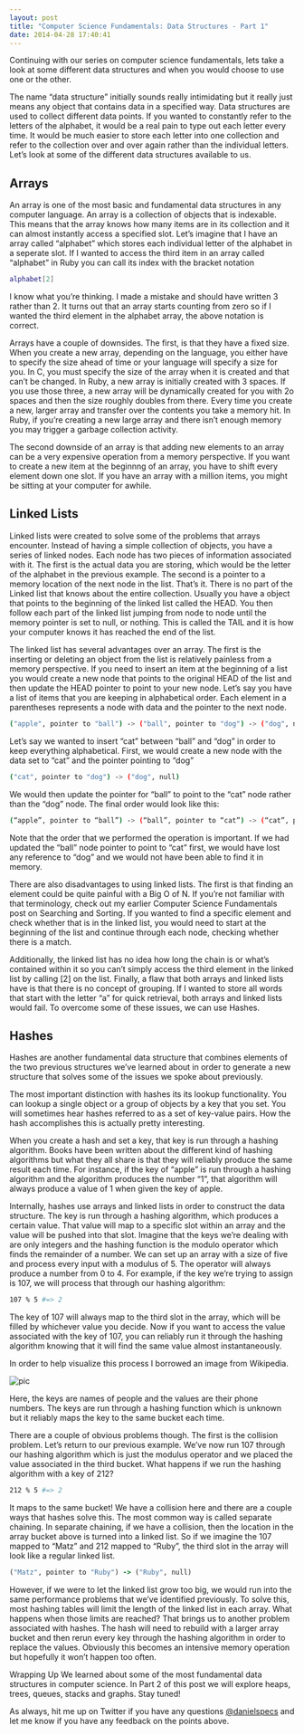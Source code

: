 ```yaml
---
layout: post
title: "Computer Science Fundamentals: Data Structures - Part 1"
date: 2014-04-28 17:40:41
---
```


Continuing with our series on computer science fundamentals, lets take a look at some different data structures and when you would choose to use one or the other.

The name “data structure” initially sounds really intimidating but it really just means any object that contains data in a specified way. Data structures are used to collect different data points. If you wanted to constantly refer to the letters of the alphabet, it would be a real pain to type out each letter every time. It would be much easier to store each letter into one collection and refer to the collection over and over again rather than the individual letters. Let’s look at some of the different data structures available to us.

## Arrays

An array is one of the most basic and fundamental data structures in any computer language. An array is a collection of objects that is indexable. This means that the array knows how many items are in its collection and it can almost instantly access a specified slot. Let’s imagine that I have an array called “alphabet” which stores each individual letter of the alphabet in a seperate slot. If I wanted to access the third item in an array called “alphabet” in Ruby you can call its index with the bracket notation

```bash
alphabet[2]
```

I know what you’re thinking. I made a mistake and should have written 3 rather than 2. It turns out that an array starts counting from zero so if I wanted the third element in the alphabet array, the above notation is correct.

Arrays have a couple of downsides. The first, is that they have a fixed size. When you create a new array, depending on the language, you either have to specify the size ahead of time or your language will specify a size for you. In C, you must specify the size of the array when it is created and that can’t be changed. In Ruby, a new array is initially created with 3 spaces. If you use those three, a new array will be dynamically created for you with 2o spaces and then the size roughly doubles from there. Every time you create a new, larger array and transfer over the contents you take a memory hit. In Ruby, if you’re creating a new large array and there isn’t enough memory you may trigger a garbage collection activity.

The second downside of an array is that adding new elements to an array can be a very expensive operation from a memory perspective. If you want to create a new item at the beginnng of an array, you have to shift every element down one slot. If you have an array with a million items, you might be sitting at your computer for awhile.

## Linked Lists

Linked lists were created to solve some of the problems that arrays encounter. Instead of having a simple collection of objects, you have a series of linked nodes. Each node has two pieces of information associated with it. The first is the actual data you are storing, which would be the letter of the alphabet in the previous example. The second is a pointer to a memory location of the next node in the list. That’s it. There is no part of the Linked list that knows about the entire collection. Usually you have a object that points to the beginning of the linked list called the HEAD. You then follow each part of the linked list jumping from node to node until the memory pointer is set to null, or nothing. This is called the TAIL and it is how your computer knows it has reached the end of the list.

The linked list has several advantages over an array. The first is the inserting or deleting an object from the list is relatively painless from a memory perspective. If you need to insert an item at the beginning of a list you would create a new node that points to the original HEAD of the list and then update the HEAD pointer to point to your new node. Let’s say you have a list of items that you are keeping in alphabetical order. Each element in a parentheses represents a node with data and the pointer to the next node.

```bash
("apple", pointer to "ball") -> ("ball", pointer to "dog") -> ("dog", null)
```
Let’s say we wanted to insert “cat” between “ball” and “dog” in order to keep everything alphabetical. First, we would create a new node with the data set to “cat” and the pointer pointing to “dog”

```bash
("cat", pointer to "dog") -> ("dog", null)
```
We would then update the pointer for “ball” to point to the “cat” node rather than the “dog” node. The final order would look like this:

```bash
(“apple”, pointer to “ball”) -> (“ball”, pointer to “cat”) -> (“cat”, pointer to “dog”) -> (“dog”, null)
```

Note that the order that we performed the operation is important. If we had updated the “ball” node pointer to point to “cat” first, we would have lost any reference to “dog” and we would not have been able to find it in memory.

There are also disadvantages to using linked lists. The first is that finding an element could be quite painful with a Big O of N. If you’re not familiar with that terminology, check out my earlier Computer Science Fundamentals post on Searching and Sorting. If you wanted to find a specific element and check whether that is in the linked list, you would need to start at the beginning of the list and continue through each node, checking whether there is a match.

Additionally, the linked list has no idea how long the chain is or what’s contained within it so you can’t simply access the third element in the linked list by calling [2] on the list. Finally, a flaw that both arrays and linked lists have is that there is no concept of grouping. If I wanted to store all words that start with the letter “a” for quick retrieval, both arrays and linked lists would fail. To overcome some of these issues, we can use Hashes.

## Hashes
Hashes are another fundamental data structure that combines elements of the two previous structures we’ve learned about in order to generate a new structure that solves some of the issues we spoke about previously.

The most important distinction with hashes its its lookup functionality. You can lookup a single object or a group of objects by a key that you set. You will sometimes hear hashes referred to as a set of key-value pairs. How the hash accomplishes this is actually pretty interesting.

When you create a hash and set a key, that key is run through a hashing algorithm. Books have been written about the different kind of hashing algorithms but what they all share is that they will reliably produce the same result each time. For instance, if the key of “apple” is run through a hashing algorithm and the algorithm produces the number “1”, that algorithm will always produce a value of 1 when given the key of apple.

Internally, hashes use arrays and linked lists in order to construct the data structure. The key is run through a hashing algorithm, which produces a certain value. That value will map to a specific slot within an array and the value will be pushed into that slot. Imagine that the keys we’re dealing with are only integers and the hashing function is the modulo operator which finds the remainder of a number. We can set up an array with a size of five and process every input with a modulus of 5. The operator will always produce a number from 0 to 4. For example, if the key we’re trying to assign is 107, we will process that through our hashing algorithm:

```bash
107 % 5 #=> 2
```
The key of 107 will always map to the third slot in the array, which will be filled by whichever value you decide. Now if you want to access the value associated with the key of 107, you can reliably run it through the hashing algorithm knowing that it will find the same value almost instantaneously.

In order to help visualize this process I borrowed an image from Wikipedia.

![pic](https://d262ilb51hltx0.cloudfront.net/max/800/1*nzISDLbkF67C-BTQtFc_DQ.png)

Here, the keys are names of people and the values are their phone numbers. The keys are run through a hashing function which is unknown but it reliably maps the key to the same bucket each time.

There are a couple of obvious problems though. The first is the collision problem. Let’s return to our previous example. We’ve now run 107 through our hashing algorithm which is just the modulus operator and we placed the value associated in the third bucket. What happens if we run the hashing algorithm with a key of 212?

```bash
212 % 5 #=> 2
```

It maps to the same bucket! We have a collision here and there are a couple ways that hashes solve this. The most common way is called separate chaining. In separate chaining, if we have a collision, then the location in the array bucket above is turned into a linked list. So if we imagine the 107 mapped to “Matz” and 212 mapped to “Ruby”, the third slot in the array will look like a regular linked list.

```ruby
("Matz", pointer to "Ruby") -> ("Ruby", null)
```
However, if we were to let the linked list grow too big, we would run into the same performance problems that we’ve identified previously. To solve this, most hashing tables will limit the length of the linked list in each array. What happens when those limits are reached? That brings us to another problem associated with hashes. The hash will need to rebuild with a larger array bucket and then rerun every key through the hashing algorithm in order to replace the values. Obviously this becomes an intensive memory operation but hopefully it won’t happen too often.

Wrapping Up
We learned about some of the most fundamental data structures in computer science. In Part 2 of this post we will explore heaps, trees, queues, stacks and graphs. Stay tuned!

As always, hit me up on Twitter if you have any questions [@danielspecs](https://www.twitter.com/danielspecs) and let me know if you have any feedback on the points above.
